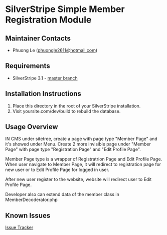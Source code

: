 SilverStripe Simple Member Registration Module
========================================

Maintainer Contacts
-------------------
*  Phuong Le (<phuongle2611@hotmail.com>)

Requirements
------------

* SilverStripe 3.1 - [master branch](https://github.com/phuongle2611/silverstripe_member_registration)

Installation Instructions
-------------------------

1. Place this directory in the root of your SilverStripe installation.
2. Visit yoursite.com/dev/build to rebuild the database.

Usage Overview
--------------

IN CMS under sitetree, create a page with page type "Member Page" and it's showed under Menu. Create 2 more invisible page under "Member Page" with page type "Registration Page" and "Edit Profile Page".

Member Page type is a wrapper of Registratrion Page and Edit Profile Page. When user navigate to Member Page, it will redirect to registration page for new user or to Edit Profile Page for logged in user.

After new user register to the website, website will redirect user to Edit Profile Page.

Developer also can extend data of the member class in MemberDecoderator.php


Known Issues
------------
[Issue Tracker](http://github.com/phuongle2611/silverstripe_member_registration/issues)
  
